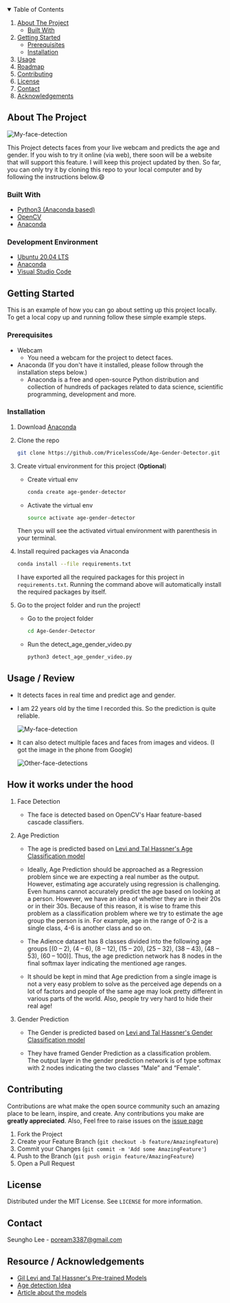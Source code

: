 <!-- TABLE OF CONTENTS -->
<details open="open">
  <summary>Table of Contents</summary>
  <ol>
    <li>
      <a href="#about-the-project">About The Project</a>
      <ul>
        <li><a href="#built-with">Built With</a></li>
      </ul>
    </li>
    <li>
      <a href="#getting-started">Getting Started</a>
      <ul>
        <li><a href="#prerequisites">Prerequisites</a></li>
        <li><a href="#installation">Installation</a></li>
      </ul>
    </li>
    <li><a href="#usage">Usage</a></li>
    <li><a href="#roadmap">Roadmap</a></li>
    <li><a href="#contributing">Contributing</a></li>
    <li><a href="#license">License</a></li>
    <li><a href="#contact">Contact</a></li>
    <li><a href="#acknowledgements">Acknowledgements</a></li>
  </ol>
</details>



<!-- ABOUT THE PROJECT -->
## About The Project

![My-face-detection](my-face-detection.gif)

This Project detects faces from your live webcam and predicts the age and gender. If you wish to try it online (via web), there soon will be a website that will support this feature. I will keep this project updated by then. So far, you can only try it by cloning this repo to your local computer and by following the instructions below.:smile:

### Built With

* [Python3 (Anaconda based)](https://www.anaconda.com/products/individual)
* [OpenCV](https://jquery.com)
* [Anaconda](https://www.anaconda.com/products/individual)

### Development Environment
* [Ubuntu 20.04 LTS](https://releases.ubuntu.com/20.04/)
* [Anaconda](https://www.anaconda.com/products/individual)
* [Visual Studio Code](https://code.visualstudio.com/)


<!-- GETTING STARTED -->
## Getting Started

This is an example of how you can go about setting up this project locally. 
To get a local copy up and running follow these simple example steps.

### Prerequisites


* Webcam 
    * You need a webcam for the project to detect faces.
* Anaconda (If you don't have it installed, please follow through the installation steps below.)
    * Anaconda is a free and open-source Python distribution and collection of hundreds of packages related to data science, scientific programming, development and more.

### Installation

1. Download [Anaconda](https://www.anaconda.com/products/individual)
2. Clone the repo
   ```sh
   git clone https://github.com/PricelessCode/Age-Gender-Detector.git
   ```
3. Create virtual environment for this project (**Optional**)
    * Create virtual env 
        ```sh
        conda create age-gender-detector
        ```
    * Activate the virtual env

        ```sh
        source activate age-gender-detector
        ```
    
    Then you will see the activated virtual environment with parenthesis in your terminal.

3. Install required packages via Anaconda
   ```sh
   conda install --file requirements.txt
   ```

   I have exported all the required packages for this project in `requirements.txt`. Running the command above will automatically install the required packages by itself.

4. Go to the project folder and run the project!
    * Go to the project folder
        ```sh
        cd Age-Gender-Detector
        ```

    * Run the detect_age_gender_video.py
        ```sh
        python3 detect_age_gender_video.py
        ```



<!-- USAGE EXAMPLES -->
## Usage / Review

* It detects faces in real time and predict age and gender.
* I am 22 years old by the time I recorded this. So the prediction is quite reliable.

    ![My-face-detection](my-face-detection.gif)


* It can also detect multiple faces and faces from images and videos. (I got the image in the phone from Google)

    ![Other-face-detections](other-face-detection.gif)


## How it works under the hood
1. Face Detection
    * The face is detected based on OpenCV's Haar feature-based cascade classifiers.

2. Age Prediction
    * The age is predicted based on [Levi and Tal Hassner's Age Classification model](https://talhassner.github.io/home/publication/2015_CVPR)

    * Ideally, Age Prediction should be approached as a Regression problem since we are expecting a real number as the output. However, estimating age accurately using regression is challenging. Even humans cannot accurately predict the age based on looking at a person. However, we have an idea of whether they are in their 20s or in their 30s. Because of this reason, it is wise to frame this problem as a classification problem where we try to estimate the age group the person is in. For example, age in the range of 0-2 is a single class, 4-6 is another class and so on.

    * The Adience dataset has 8 classes divided into the following age groups [(0 – 2), (4 – 6), (8 – 12), (15 – 20), (25 – 32), (38 – 43), (48 – 53), (60 – 100)]. Thus, the age prediction network has 8 nodes in the final softmax layer indicating the mentioned age ranges.

    * It should be kept in mind that Age prediction from a single image is not a very easy problem to solve as the perceived age depends on a lot of factors and people of the same age may look pretty different in various parts of the world. Also, people try very hard to hide their real age!

3. Gender Prediction
    * The Gender is predicted based on [Levi and Tal Hassner's Gender Classification model](https://talhassner.github.io/home/publication/2015_CVPR)

    * They have framed Gender Prediction as a classification problem. The output layer in the gender prediction network is of type softmax with 2 nodes indicating the two classes “Male” and “Female”.




<!-- CONTRIBUTING -->
## Contributing

Contributions are what make the open source community such an amazing place to be learn, inspire, and create. Any contributions you make are **greatly appreciated**. Also, Feel free to raise issues on the [issue page](https://github.com/PricelessCode/Age-Gender-Detector/issues)

1. Fork the Project
2. Create your Feature Branch (`git checkout -b feature/AmazingFeature`)
3. Commit your Changes (`git commit -m 'Add some AmazingFeature'`)
4. Push to the Branch (`git push origin feature/AmazingFeature`)
5. Open a Pull Request



<!-- LICENSE -->
## License

Distributed under the MIT License. See `LICENSE` for more information.



<!-- CONTACT -->
## Contact

Seungho Lee - poream3387@gmail.com



<!-- ACKNOWLEDGEMENTS -->
## Resource / Acknowledgements
* [Gil Levi and Tal Hassner's Pre-trained Models](https://talhassner.github.io/home/publication/2015_CVPR)
* [Age detection Idea](https://www.pyimagesearch.com/2020/04/13/opencv-age-detection-with-deep-learning/)
* [Article about the models](https://www.pyimagesearch.com/2020/04/13/opencv-age-detection-with-deep-learning/)
